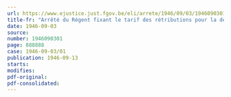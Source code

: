 ```yaml
---
url: https://www.ejustice.just.fgov.be/eli/arrete/1946/09/03/1946090301/justel
title-fr: "Arrêté du Régent fixant le tarif des rétributions pour la délivrance de certains documents élaborés par le Service spécial des levers et plans généraux du cadastre"
date: 1946-09-03
source:
number: 1946090301
page: 888888
case: 1946-09-03/01
publication: 1946-09-13
starts:
modifies:
pdf-original:
pdf-consolidated:
---
```


